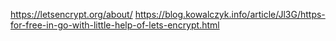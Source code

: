 https://letsencrypt.org/about/
https://blog.kowalczyk.info/article/Jl3G/https-for-free-in-go-with-little-help-of-lets-encrypt.html
